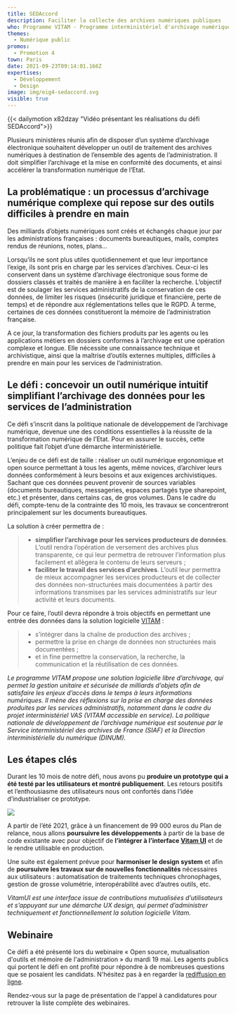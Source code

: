 ```yaml
---
title: SEDAccord
description: Faciliter la collecte des archives numériques publiques
who: Programme VITAM - Programme interministériel d'archivage numérique
themes:
  - Numérique public
promos:
  - Promotion 4
town: Paris
date: 2021-09-23T09:14:01.166Z
expertises:
  - Développement
  - Design
image: img/eig4-sedaccord.svg
visible: true
---
```

{{< dailymotion x82dzay "Vidéo présentant les réalisations du défi SEDAccord">}}

Plusieurs ministères réunis afin de disposer d’un système d’archivage électronique souhaitent développer un outil de traitement des archives numériques à destination de l’ensemble des agents de l’administration. Il doit simplifier l’archivage et la mise en conformité des documents, et ainsi accélérer la transformation numérique de l’Etat.

## La problématique : un processus d’archivage numérique complexe qui repose sur des outils difficiles à prendre en main

Des milliards d’objets numériques sont créés et échangés chaque jour par les administrations françaises : documents bureautiques, mails, comptes rendus de réunions, notes, plans…

Lorsqu’ils ne sont plus utiles quotidiennement et que leur importance l’exige, ils sont pris en charge par les services d’archives. Ceux-ci les conservent dans un système d’archivage électronique sous forme de dossiers classés et traités de manière à en faciliter la recherche. L’objectif est de soulager les services administratifs de la conservation de ces données, de limiter les risques (insécurité juridique et financière, perte de temps) et de répondre aux réglementations telles que le RGPD. A terme, certaines de ces données constitueront la mémoire de l’administration française.

A ce jour, la transformation des fichiers produits par les agents ou les applications métiers en dossiers conformes à l’archivage est une opération complexe et longue. Elle nécessite une connaissance technique et archivistique, ainsi que la maîtrise d’outils externes multiples, difficiles à prendre en main pour les services de l’administration.

## Le défi : concevoir un outil numérique intuitif simplifiant l’archivage des données pour les services de l’administration

Ce défi s’inscrit dans la politique nationale de développement de l’archivage numérique, devenue une des conditions essentielles à la réussite de la transformation numérique de l’Etat. Pour en assurer le succès, cette politique fait l’objet d’une démarche interministérielle.

L’enjeu de ce défi est de taille : réaliser un outil numérique ergonomique et open source permettant à tous les agents, même novices, d’archiver leurs données conformément à leurs besoins et aux exigences archivistiques. Sachant que ces données peuvent provenir de sources variables (documents bureautiques, messageries, espaces partagés type sharepoint, etc.) et présenter, dans certains cas, de gros volumes. Dans le cadre du défi, compte-tenu de la contrainte des 10 mois, les travaux se concentreront principalement sur les documents bureautiques.

La solution à créer permettra de :

> * **simplifier l’archivage pour les services producteurs de données**. L’outil rendra l’opération de versement des archives plus transparente, ce qui leur permettra de retrouver l’information plus facilement et allègera le contenu de leurs serveurs ;
> * **faciliter le travail des services d’archives**. L’outil leur permettra de mieux accompagner les services producteurs et de collecter des données non-structurées mais documentées à partir des informations transmises par les services administratifs sur leur activité et leurs documents.

Pour ce faire, l’outil devra répondre à trois objectifs en permettant une entrée des données dans la solution logicielle [VITAM](https://www.programmevitam.fr/pages/presentation/) :

> * s’intégrer dans la chaîne de production des archives ;
> * permettre la prise en charge de données non structurées mais documentées ;
> * et in fine permettre la conservation, la recherche, la communication et la réutilisation de ces données.

*Le programme VITAM propose une solution logicielle libre d’archivage, qui permet la gestion unitaire et sécurisée de milliards d’objets afin de satisfaire les enjeux d’accès dans le temps à leurs informations numériques. Il mène des réflexions sur la prise en charge des données produites par les services administratifs, notamment dans le cadre du projet interministériel VAS (VITAM accessible en service). La politique nationale de développement de l’archivage numérique est soutenue par le Service interministériel des archives de France (SIAF) et la Direction interministérielle du numérique (DINUM).*

## Les étapes clés

Durant les 10 mois de notre défi, nous avons pu **produire un prototype qui a été testé par les utilisateurs et montré publiquement**. Les retours positifs et l’enthousiasme des utilisateurs nous ont confortés dans l’idée d’industrialiser ce prototype.

![](img/sedaccord_timeline_2020.png)

A partir de l’été 2021, grâce à un financement de 99 000 euros du Plan de relance, nous allons **poursuivre les développements** à partir de la base de code existante avec pour objectif de **l’intégrer à l’interface [Vitam UI](https://www.programmevitam.fr/pages/logiciel/logiciel_frontoffice/)** et de le rendre utilisable en production.

Une suite est également prévue pour **harmoniser le design system** et afin de **poursuivre les travaux sur de nouvelles fonctionnalités** nécessaires aux utilisateurs : automatisation de traitements techniques chronophages, gestion de grosse volumétrie, interopérabilité avec d’autres outils, etc.

*VitamUI est une interface issue de contributions mutualisées d’utilisateurs et s’appuyant sur une démarche UX design, qui permet d’administrer techniquement et fonctionnellement la solution logicielle Vitam.*

## Webinaire

Ce défi a été présenté lors du webinaire « Open source, mutualisation d'outils et mémoire de l'administration » du mardi 19 mai. Les agents publics qui portent le défi en ont profité pour répondre à de nombreuses questions que se posaient les candidats. N'hésitez pas à en regarder la [rediffusion en ligne](https://app.livestorm.co/demarches-simplifiees/webinaire-eig-5 "Rediffusion du webinaire").

Rendez-vous sur la page de présentation de l'appel à candidatures pour retrouver la liste complète des webinaires.